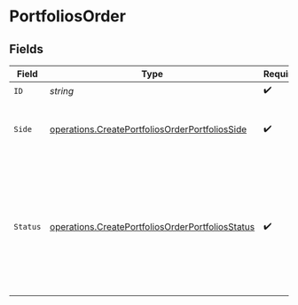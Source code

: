 # PortfoliosOrder


## Fields

| Field                                                                                                                | Type                                                                                                                 | Required                                                                                                             | Description                                                                                                          |
| -------------------------------------------------------------------------------------------------------------------- | -------------------------------------------------------------------------------------------------------------------- | -------------------------------------------------------------------------------------------------------------------- | -------------------------------------------------------------------------------------------------------------------- |
| `ID`                                                                                                                 | *string*                                                                                                             | :heavy_check_mark:                                                                                                   | N/A                                                                                                                  |
| `Side`                                                                                                               | [operations.CreatePortfoliosOrderPortfoliosSide](../../models/operations/createportfoliosorderportfoliosside.md)     | :heavy_check_mark:                                                                                                   | Side of the portfolio order.<br/>* BUY - <br/>* SELL -                                                               |
| `Status`                                                                                                             | [operations.CreatePortfoliosOrderPortfoliosStatus](../../models/operations/createportfoliosorderportfoliosstatus.md) | :heavy_check_mark:                                                                                                   | The execution status of the order.<br/>* NEW - <br/>* PROCESSING - <br/>* FILLED - <br/>* CANCELLED -                |